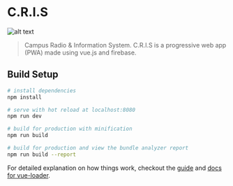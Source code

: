 # C.R.I.S

![alt text](https://github.com/themadcorp/C.R.I.S/tree/master/static/img/icons/android-chrome-192x192.png "C.R.I.S")
> Campus Radio & Information System.
> C.R.I.S is a progressive web app (PWA) made using vue.js and firebase.

## Build Setup

``` bash
# install dependencies
npm install

# serve with hot reload at localhost:8080
npm run dev

# build for production with minification
npm run build

# build for production and view the bundle analyzer report
npm run build --report
```

For detailed explanation on how things work, checkout the [guide](http://vuejs-templates.github.io/webpack/) and [docs for vue-loader](http://vuejs.github.io/vue-loader).
